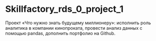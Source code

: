 # Skillfactory_rds_0_project_1
Проект «Что нужно знать будущему миллионеру»:  исполнить роль аналитика в компании кинопроката, провести анализ данных с помощью pandas, дополнить портфолио на Github.
